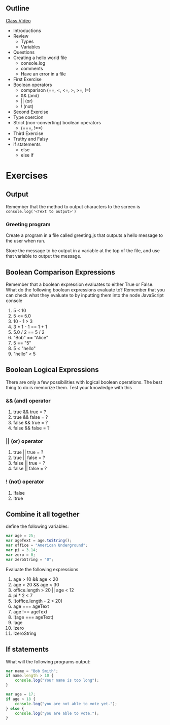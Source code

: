 ## Outline

[Class Video]()

* Introductions
* Review
    * Types
    * Variables
* Questions
* Creating a hello world file
    * console.log
    * comments
    * Have an error in a file
* First Exercise
* Boolean operators
    * comparison (==, <, <=, >, >=, !=)
    * && (and)
    * || (or)
    * ! (not)
* Second Exercise
* Type coercion
* Strict (non-converting) boolean operators
    * (===, !==)
* Third Exercise
* Truthy and Falsy
* if statements
    * else
    * else if


# Exercises

## Output
Remember that the method to output characters to the screen is `console.log('<Text to output>')`

### Greeting program

Create a program in a file called greeting.js that outputs a hello message to the user when run.

Store the message to be output in a variable at the top of the file, and use that variable to output the message.

## Boolean Comparison Expressions

Remember that a boolean expression evaluates to either True or False. What do the following boolean expressions evaluate to?
Remember that you can check what they evaluate to by inputting them into the node JavaScript console

1. 5 < 10
2. 5 <= 5.0
3. 10 - 1 > 3
4. 3 * 1 - 1 == 1 + 1
5. 5.0 / 2 == 5 / 2
6. "Bob" == "Alice"
7. 5 == "5"
8. 5 < "hello"
9. "hello" < 5


## Boolean Logical Expressions

There are only a few possibilities with logical boolean operations. The best thing to do is memorize them. Test your knowledge with this

### && (and) operator

1. true && true = ?
2. true && false = ?
3. false && true = ?
4. false && false = ?

### || (or) operator
1. true || true = ?
2. true || false = ?
3. false || true = ?
4. false || false = ?

### ! (not) operator
1. !false
2. !true


## Combine it all together

define the following variables:

```javascript
var age = 25;
var ageText = age.toString();
var office = "American Underground";
var pi = 3.14;
var zero = 0;
var zeroString = "0";
```

Evaluate the following expressions

1. age > 10 && age < 20
2. age > 20 && age < 30
3. office.length > 20 || age < 12
4. pi * 2 < 7
5. !(office.length - 2 < 20)
6. age === ageText
7. age !== ageText
8. !(age === ageText)
9. !age
10. !zero
11. !zeroString


## If statements

What will the following programs output:

```javascript
var name = "Bob Smith";
if name.length > 10 {
    console.log("Your name is too long");
}
```

```javascript
var age = 17;
if age > 18 {
    console.log("you are not able to vote yet.");
} else {
    console.log("you are able to vote.");
}
```
